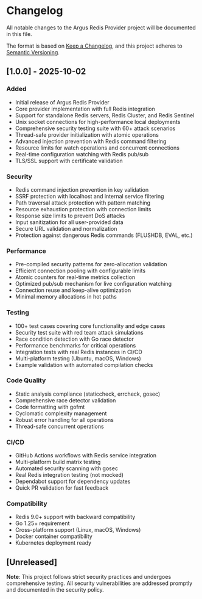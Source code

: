 # Changelog

All notable changes to the Argus Redis Provider project will be documented in this file.

The format is based on [Keep a Changelog](https://keepachangelog.com/en/1.0.0/),
and this project adheres to [Semantic Versioning](https://semver.org/spec/v2.0.0.html).

## [1.0.0] - 2025-10-02

### Added
- Initial release of Argus Redis Provider
- Core provider implementation with full Redis integration
- Support for standalone Redis servers, Redis Cluster, and Redis Sentinel
- Unix socket connections for high-performance local deployments
- Comprehensive security testing suite with 60+ attack scenarios
- Thread-safe provider initialization with atomic operations
- Advanced injection prevention with Redis command filtering
- Resource limits for watch operations and concurrent connections
- Real-time configuration watching with Redis pub/sub
- TLS/SSL support with certificate validation

### Security
- Redis command injection prevention in key validation
- SSRF protection with localhost and internal service filtering  
- Path traversal attack protection with pattern matching
- Resource exhaustion protection with connection limits
- Response size limits to prevent DoS attacks
- Input sanitization for all user-provided data
- Secure URL validation and normalization
- Protection against dangerous Redis commands (FLUSHDB, EVAL, etc.)

### Performance
- Pre-compiled security patterns for zero-allocation validation
- Efficient connection pooling with configurable limits
- Atomic counters for real-time metrics collection
- Optimized pub/sub mechanism for live configuration watching
- Connection reuse and keep-alive optimization
- Minimal memory allocations in hot paths

### Testing
- 100+ test cases covering core functionality and edge cases
- Security test suite with red team attack simulations
- Race condition detection with Go race detector
- Performance benchmarks for critical operations
- Integration tests with real Redis instances in CI/CD
- Multi-platform testing (Ubuntu, macOS, Windows)
- Example validation with automated compilation checks

### Code Quality
- Static analysis compliance (staticcheck, errcheck, gosec)
- Comprehensive race detector validation
- Code formatting with gofmt
- Cyclomatic complexity management
- Robust error handling for all operations
- Thread-safe concurrent operations

### CI/CD
- GitHub Actions workflows with Redis service integration
- Multi-platform build matrix testing
- Automated security scanning with gosec
- Real Redis integration testing (not mocked)
- Dependabot support for dependency updates
- Quick PR validation for fast feedback

### Compatibility
- Redis 9.0+ support with backward compatibility
- Go 1.25+ requirement
- Cross-platform support (Linux, macOS, Windows)
- Docker container compatibility
- Kubernetes deployment ready

## [Unreleased]

**Note**: This project follows strict security practices and undergoes comprehensive testing. All security vulnerabilities are addressed promptly and documented in the security policy.